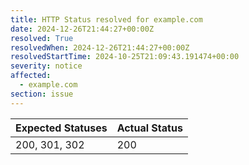 ```yaml
---
title: HTTP Status resolved for example.com
date: 2024-12-26T21:44:27+00:00Z
resolved: True
resolvedWhen: 2024-12-26T21:44:27+00:00Z
resolvedStartTime: 2024-10-25T21:09:43.191474+00:00
severity: notice
affected:
  - example.com
section: issue
---
```


| Expected Statuses | Actual Status  |
|-------------------|----------------|
| 200, 301, 302 | 200 |

